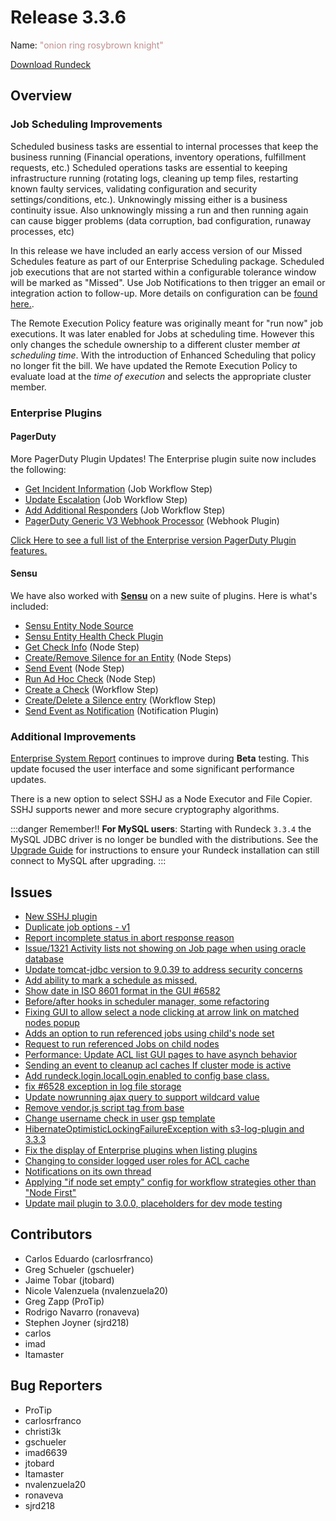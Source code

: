 # Release 3.3.6

Name: <span style="color: rosybrown"><span class="glyphicon glyphicon-knight"></span> "onion ring rosybrown knight"</span>

[Download Rundeck](https://download.rundeck.com/)

## Overview
### Job Scheduling Improvements
Scheduled business tasks are essential to internal processes that keep the business running (Financial operations, inventory operations, fulfillment requests, etc.) Scheduled operations tasks are essential to keeping infrastructure running (rotating logs, cleaning up temp files, restarting known faulty services, validating configuration and security settings/conditions, etc.). Unknowingly missing either is a business continuity issue. Also unknowingly missing a run and then running again can cause bigger problems (data corruption, bad configuration, runaway processes, etc)

In this release we have included an early access version of our Missed Schedules feature as part of our Enterprise Scheduling package. Scheduled job executions that are not started within a configurable tolerance window will be marked as "Missed".  Use Job Notifications to then trigger an email or integration action to follow-up.  More details on configuration can be [found here.](/manual/schedules/missedjobfires.md).

The Remote Execution Policy feature was originally meant for "run now" job executions. It was later enabled for Jobs at scheduling time. However this only changes the schedule ownership to a different cluster member *at scheduling time*.  With the introduction of Enhanced Scheduling that policy no longer fit the bill.  We have updated the Remote Execution Policy to evaluate load at the *time of execution* and selects the appropriate cluster member.

### Enterprise Plugins
#### PagerDuty
More PagerDuty Plugin Updates!  The Enterprise plugin suite now includes the following:
- [Get Incident Information](/manual/workflow-steps/pagerduty.html#pagerduty-get-incident) (Job Workflow Step)
- [Update Escalation](/manual/workflow-steps/pagerduty.html#pagerduty-update-escalation-policy) (Job Workflow Step)
- [Add Additional Responders](/manual/workflow-steps/pagerduty.html#pagerduty-add-additional-responders) (Job Workflow Step)
- [PagerDuty Generic V3 Webhook Processor](/manual/webhooks/pagerduty-run-job.html#getting-started) (Webhook Plugin)

[Click Here to see a full list of the Enterprise version PagerDuty Plugin features.](https://resources.rundeck.com/plugins/pagerduty-enterprise-plugins/)

#### Sensu
We have also worked with **[Sensu](https://www.sensu.io/)** on a new suite of plugins.  Here is what's included:
- [Sensu Entity Node Source](/administration/projects/resource-model-sources/sensu.md)
- [Sensu Entity Health Check Plugin](/manual/healthcheckplugins/sensu.md)
- [Get Check Info](/manual/node-steps/sensu.html#sensu-get-check-info) (Node Step)
- [Create/Remove Silence for an Entity](/manual/node-steps/sensu.html#sensu-create-silence-entry) (Node Steps)
- [Send Event](/manual/node-steps/sensu.html#sensu-event-create) (Node Step)
- [Run Ad Hoc Check](/manual/node-steps/sensu.html#sensu-run-ad-hoc-check) (Node Step)
- [Create a Check](/manual/workflow-steps/sensu.html#sensu-check-create) (Workflow Step)
- [Create/Delete a Silence entry](/manual/workflow-steps/sensu.html#sensu-create-silence-entry) (Workflow Step)
- [Send Event as Notification](/manual/notifications/sensu.md) (Notification Plugin)

### Additional Improvements

[Enterprise System Report](/manual/system-report.md) continues to improve during **Beta** testing.  This update focused the user interface and some significant performance updates.

There is a new option to select SSHJ as a Node Executor and File Copier. SSHJ supports newer and more secure cryptography algorithms.

:::danger Remember!!
**For MySQL users**: Starting with Rundeck `3.3.4` the MySQL JDBC driver is no longer be
bundled with the distributions. See the [Upgrade Guide](/upgrading/upgrading-to-rundeck-3.3.4.md)
for instructions to ensure your Rundeck installation can still connect to MySQL after upgrading.
:::

## Issues

* [New SSHJ plugin](https://github.com/rundeck/rundeck/pull/6594)
* [Duplicate job options - v1](https://github.com/rundeck/rundeck/pull/6505)
* [Report incomplete status in abort response reason](https://github.com/rundeck/rundeck/pull/6591)
* [Issue/1321 Activity lists not showing on Job page when using oracle database](https://github.com/rundeck/rundeck/pull/6590)
* [Update tomcat-jdbc version to 9.0.39 to address security concerns](https://github.com/rundeck/rundeck/pull/6589)
* [Add ability to mark a schedule as missed.](https://github.com/rundeck/rundeck/pull/6586)
* [Show date in ISO 8601 format in the GUI #6582](https://github.com/rundeck/rundeck/pull/6583)
* [Before/after hooks in scheduler manager, some refactoring](https://github.com/rundeck/rundeck/pull/6579)
* [Fixing GUI to allow select a node clicking at arrow link on matched nodes popup](https://github.com/rundeck/rundeck/pull/6574)
* [Adds an option to run referenced jobs using child's node set](https://github.com/rundeck/rundeck/pull/6573)
* [Request to run referenced Jobs on child nodes ](https://github.com/rundeck/rundeck/issues/6572)
* [Performance: Update ACL list GUI pages to have asynch behavior](https://github.com/rundeck/rundeck/pull/6568)
* [Sending an event to cleanup acl caches If cluster mode is active](https://github.com/rundeck/rundeck/pull/6567)
* [Add rundeck.login.localLogin.enabled to config base class.](https://github.com/rundeck/rundeck/pull/6563)
* [fix #6528 exception in log file storage](https://github.com/rundeck/rundeck/pull/6562)
* [Update nowrunning ajax query to support wildcard value](https://github.com/rundeck/rundeck/pull/6556)
* [Remove vendor.js script tag from base](https://github.com/rundeck/rundeck/pull/6554)
* [Change username check in user gsp template](https://github.com/rundeck/rundeck/pull/6532)
* [HibernateOptimisticLockingFailureException with s3-log-plugin and 3.3.3](https://github.com/rundeck/rundeck/issues/6528)
* [Fix the display of Enterprise plugins when listing plugins](https://github.com/rundeck/rundeck/pull/6525)
* [Changing to consider logged user roles for ACL cache](https://github.com/rundeck/rundeck/pull/6506)
* [Notifications on its own thread](https://github.com/rundeck/rundeck/pull/6494)
* [Applying "if node set empty" config for workflow strategies other than "Node First"](https://github.com/rundeck/rundeck/pull/6477)
* [Update mail plugin to 3.0.0, placeholders for dev mode testing](https://github.com/rundeck/rundeck/pull/6446)

## Contributors

* Carlos Eduardo (carlosrfranco)
* Greg Schueler (gschueler)
* Jaime Tobar (jtobard)
* Nicole Valenzuela (nvalenzuela20)
* Greg Zapp (ProTip)
* Rodrigo Navarro (ronaveva)
* Stephen Joyner (sjrd218)
* carlos
* imad
* ltamaster

## Bug Reporters

* ProTip
* carlosrfranco
* christi3k
* gschueler
* imad6639
* jtobard
* ltamaster
* nvalenzuela20
* ronaveva
* sjrd218
